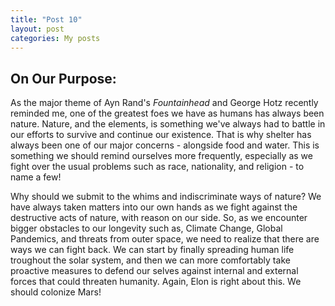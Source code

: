 ```yaml
---
title: "Post 10"
layout: post
categories: My posts
---
```


## On Our Purpose:

As the major theme of Ayn Rand's *Fountainhead* and George Hotz recently reminded me, one of the greatest foes we have as humans has always been nature. Nature, and the elements, is something we've always had to battle in our efforts to survive and continue our existence. That is why shelter has always been one of our major concerns - alongside food and water. This is something we should remind ourselves more frequently, especially as we fight over the usual problems such as race, nationality, and religion - to name a few!

Why should we submit to the whims and indiscriminate ways of nature? We have always taken matters into our own hands as we fight against the destructive acts of nature, with reason on our side. So, as we encounter bigger obstacles to our longevity such as, Climate Change, Global Pandemics, and threats from outer space, we need to realize that there are ways we can fight back. We can start by finally spreading human life troughout the solar system, and then we can more comfortably take proactive measures to defend our selves against internal and external forces that could threaten humanity. Again, Elon is right about this. We should colonize Mars!   

